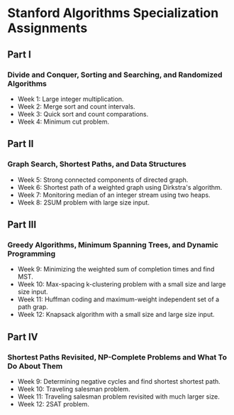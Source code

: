 Stanford Algorithms Specialization Assignments
===

Part I
---
### Divide and Conquer, Sorting and Searching, and Randomized Algorithms

* Week 1: Large integer multiplication.<br>
* Week 2: Merge sort and count intervals.<br>
* Week 3: Quick sort and count comparations.<br>
* Week 4: Minimum cut problem.<br>

Part II
---
### Graph Search, Shortest Paths, and Data Structures

* Week 5: Strong connected components of directed graph.<br>
* Week 6: Shortest path of a weighted graph using Dirkstra's algorithm.<br>
* Week 7: Monitoring median of an integer stream using two heaps.<br>
* Week 8: 2SUM problem with large size input.<br>
     
Part III
---
### Greedy Algorithms, Minimum Spanning Trees, and Dynamic Programming

* Week 9: Minimizing the weighted sum of completion times and find MST.<br>
* Week 10: Max-spacing k-clustering problem with a small size and large size input.<br>
* Week 11: Huffman coding and maximum-weight independent set of a path grap.<br>
* Week 12: Knapsack algorithm with a small size and large size input.<br>
     
Part IV 
---
### Shortest Paths Revisited, NP-Complete Problems and What To Do About Them

* Week 9: Determining negative cycles and find shortest shortest path.<br>
* Week 10: Traveling salesman problem.<br>
* Week 11: Traveling salesman problem revisited with much larger size.<br> 
* Week 12: 2SAT problem.<br>
